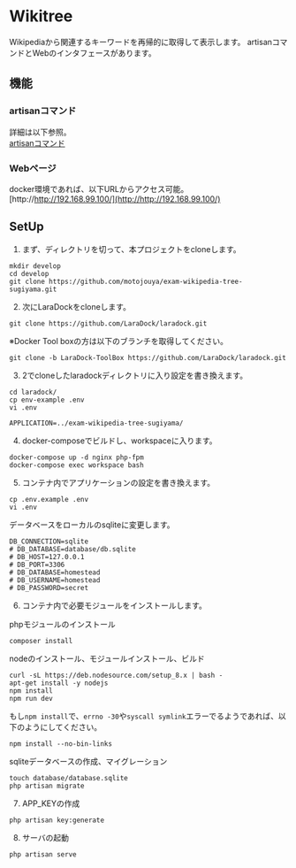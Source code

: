 
# Wikitree

Wikipediaから関連するキーワードを再帰的に取得して表示します。
artisanコマンドとWebのインタフェースがあります。

## 機能
### artisanコマンド
詳細は以下参照。  
[artisanコマンド](app/Console/Commands/readme.md)

### Webページ
docker環境であれば、以下URLからアクセス可能。  
[http://http://192.168.99.100/](http://http://192.168.99.100/)


## SetUp

1. まず、ディレクトリを切って、本プロジェクトをcloneします。

```
mkdir develop
cd develop
git clone https://github.com/motojouya/exam-wikipedia-tree-sugiyama.git
```

2. 次にLaraDockをcloneします。

```
git clone https://github.com/LaraDock/laradock.git
```

※Docker Tool boxの方は以下のブランチを取得してください。
```
git clone -b LaraDock-ToolBox https://github.com/LaraDock/laradock.git
```

3. 2でcloneしたlaradockディレクトリに入り設定を書き換えます。

```
cd laradock/
cp env-example .env
vi .env
```

```.env
APPLICATION=../exam-wikipedia-tree-sugiyama/
```

4. docker-composeでビルドし、workspaceに入ります。

```
docker-compose up -d nginx php-fpm
docker-compose exec workspace bash
```

5. コンテナ内でアプリケーションの設定を書き換えます。

```
cp .env.example .env
vi .env
```

データベースをローカルのsqliteに変更します。

```.env
DB_CONNECTION=sqlite
# DB_DATABASE=database/db.sqlite
# DB_HOST=127.0.0.1
# DB_PORT=3306
# DB_DATABASE=homestead
# DB_USERNAME=homestead
# DB_PASSWORD=secret
```

6. コンテナ内で必要モジュールをインストールします。

phpモジュールのインストール

```
composer install
```

nodeのインストール、モジュールインストール、ビルド

```
curl -sL https://deb.nodesource.com/setup_8.x | bash -
apt-get install -y nodejs
npm install
npm run dev
```

もし`npm install`で、`errno -30`や`syscall symlink`エラーでるようであれば、以下のようにしてください。

```
npm install --no-bin-links
```

sqliteデータベースの作成、マイグレーション

```
touch database/database.sqlite
php artisan migrate
```

7. APP_KEYの作成

```
php artisan key:generate
```

8. サーバの起動

```
php artisan serve
```

